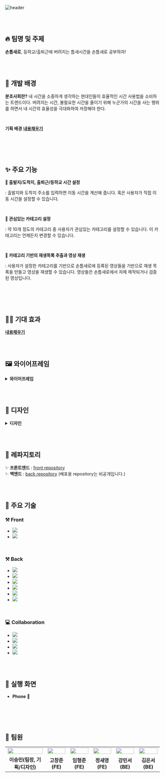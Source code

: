 ![header](https://capsule-render.vercel.app/api?type=waving&color=gradient&height=300&section=header&text=손틈새로%20-%20분초사회%202팀&fontSize=45&fontAlignY=40&desc=2024%20멋쟁이사자처럼%2012기%20트렌디톤%20&descAlign=80)

<br><br>

## :fire: 팀명 및 주제

**손틈새로**, 등하교/출퇴근에 버려지는 틈새시간을 손틈새로 공부하자!

<br><br>

## :raised_hands: 개발 배경

**분초사회란?**
내 시간을 소중하게 생각하는 현대인들이 효율적인 시간 사용법을 소비하는 트렌드이다. 버려지는 시간, 불필요한 시간을 줄이기 위해 누군가의 시간을 사는 행위를 하면서 내 시간의 효율성을 극대화하여 저장해야 한다.

<br>

**기획 배경**
**<u>내용채우기</u>**

<br>

<br><br>

## ✨ 주요 기능

**🚌 출발지/도착지, 출퇴근/등하교 시간 설정**  

: 출발지와 도착지 주소를 입력하면 이동 시간을 계산해 줍니다. 혹은 사용자가 직접 이동 시간을 설정할 수 있습니다.

<br>

**🤔 관심있는 카테고리 설정**  

: 약 10개 정도의 카테고리 중 사용자가 관심있는 카테고리를 설정할 수 있습니다. 이 카테고리는 언제든지 변경할 수 있습니다.

<br>

**🎥 카테고리 기반의 재생목록 추출과 영상 재생**  

: 사용자가 설정한 카테고리를 기반으로 손틈새로에 등록된 영상들을 기반으로 재생 목록을 만들고 영상을 재생할 수 있습니다. 영상들은 손틈새로에서 자체 제작되거나 검증된 영상입니다.

<br>

<br><br>

## 🙋‍♀️ 기대 효과
**<u>내용채우기</u>**
<div align="center">


</div>

<br><br>

## 🖼️ 와이어프레임


<details>
  <summary><b>와이어프레임</b></summary>
  <div markdown="1">

  <div align="center">
    <img width="1200" alt="1" src="https://github.com/a-minute-society/.github/assets/98332877/cff46a27-0376-4acc-ae77-472cfb5f8f6b">
    <img width="1200" alt="2" src="https://github.com/a-minute-society/.github/assets/98332877/c3207a42-f0a9-49d1-afbf-9459053c28b1">
    <img width="1200" alt="3" src="https://github.com/a-minute-society/.github/assets/98332877/3c5604b3-bfc8-4871-a0d6-f25c5b7edf92">
    <img width="1200" alt="4" src="https://github.com/a-minute-society/.github/assets/98332877/286f813d-1b07-4cfd-9f0f-69657a804b1c">
    <img width="1200" alt="5" src="https://github.com/a-minute-society/.github/assets/98332877/47336553-c452-40e9-ad5c-ce3f17d356d7">
    <img width="1200" alt="6" src="https://github.com/a-minute-society/.github/assets/98332877/218fac4c-7829-4607-b6f0-36d0e52bbc2e">
  </div>
  </div>
</details>

<br><br>

## 🎨 디자인
<details>
  <summary><b>디자인</b></summary>
  <div markdown="1">

  <div align="center">
    <img width="341" alt="1" src="https://github.com/a-minute-society/.github/assets/98332877/7cbcd7b9-aef0-4158-82e7-973d1be55a78"><br>
    <img width="561" alt="2" src="https://github.com/a-minute-society/.github/assets/98332877/35bddb62-95fd-4a2b-a6e5-8776fd8a57c5"><br>
    <img width="365" alt="3" src="https://github.com/a-minute-society/.github/assets/98332877/5f415cc8-4718-4e1d-a612-d0523c322cb9"><br>
    <img width="683" alt="4" src="https://github.com/a-minute-society/.github/assets/98332877/16db0d5a-cb41-4019-8ecc-3c55da6be638">
  </div>
  </div>
</details>

<br><br>

## 🤖 레파지토리
✨ **프론트엔드** : [front repository](https://github.com/a-minute-society/front-end)<br>
✨ **백엔드** : [back repository](https://github.com/a-minute-society/back-end) (배포용 repository는 비공개입니다.)

<br><br>

## 🦾 주요 기술
### ⚒️ Front
* <img src="https://img.shields.io/badge/React-61DAFB?style=for-the-badge&logo=React&logoColor=white"/>
* <img src="https://img.shields.io/badge/netlify-00C7B7?style=for-the-badge&logo=netlify&logoColor=white"/>

<br>
  
### ⚒️ Back
* <img src="https://img.shields.io/badge/Java-007396?style=for-the-badge&logo=Java&logoColor=white"/>
* <img src="https://img.shields.io/badge/SpringBoot-6DB33F?style=for-the-badge&logo=SpringBoot&logoColor=white"/>
* <img src="https://img.shields.io/badge/JPA-6DB33F?style=for-the-badge&logo=JPA&logoColor=white"/>
* <img src="https://img.shields.io/badge/Ubuntu-E95420?style=for-the-badge&logo=Ubuntu&logoColor=white"/>
* <img src="https://img.shields.io/badge/MySQL-4479A1?style=for-the-badge&logo=MySQL&logoColor=white"/>
* <img src="https://img.shields.io/badge/AWS-232F3E?style=for-the-badge&logo=amazonaws&logoColor=white"/>

<br>

### 💻 Collaboration
* <img src="https://img.shields.io/badge/Github-black?style=for-the-badge&logo=Github&logoColor=white"/>
* <img src="https://img.shields.io/badge/Discord-5865F2?style=for-the-badge&logo=Discord&logoColor=white"/>
* <img src="https://img.shields.io/badge/Figma-F24E1E?style=for-the-badge&logo=Figma&logoColor=white"/>
* <img src="https://img.shields.io/badge/Notion-black?style=for-the-badge&logo=Notion&logoColor=white"/>

<br><br>

## 👀 실행 화면
* **Phone** :iphone:

<br>

<br><br>

## 👻 팀원
<table>
  <tr> 
    <td><img src="" style="width:100%;"></td>
    <td><a href="https://github.com/ckdwns1221"><img src="사진넣기" style="width:100%;"></a></td>
    <td><a href="https://github.com/hyeongjun6364"><img src="사진넣기" style="width:100%;"></a></td>
    <td><a href="https://github.com/jeongsaeyeong"><img src="사진넣기" style="width:100%;"></a></td>
    <td><a href="https://github.com/MinseoKangQ"><img src="사진넣기" style="width:100%;"></a></td>
    <td><a href="https://github.com/7beunseo"><img src="사진넣기" style="width:100%;"></a></td>
    
  </tr>
  <tr> 
    <td align='center'><strong>이승민(팀장, 기획/디자인)</strong></td> 
    <td align='center'><strong>고창준(FE)</strong></td> 
    <td align='center'><strong>임형준(FE)</strong></td> 
    <td align='center'><strong>정새영(FE)</strong></td> 
    <td align='center'><strong>강민서(BE)</strong></td> 
    <td align='center'><strong>김은서(BE)</strong></td> 
  </tr>
</table>

<br><br>
